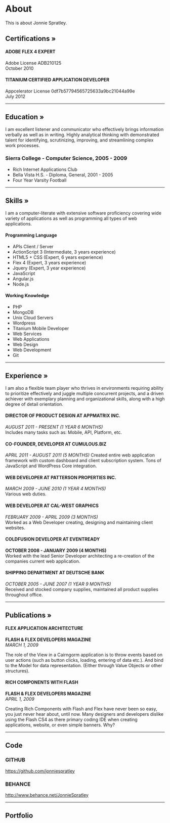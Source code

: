 # About

This is about Jonnie Spratley.

## Certifications »

#### ADOBE FLEX 4 EXPERT  
Adobe License ADB210125  
October 2010  

#### TITANIUM CERTIFIED APPLICATION DEVELOPER  
Appcelerator License 0df7b57794565725633a9bc21044a99e  
July 2012  

---


## Education »
I am excellent listener and communicator who effectively brings information verbally as well as in writing. Highly analytical thinking with demonstrated talent for identifying, scrutinizing, improving, and streamlining complex work processes.

### Sierra College - Computer Science, 2005 - 2009
* Rich Internet Applications Club
* Bella Vista H.S. - Diploma, General, 2001 - 2005
* Four Year Varsity Football

---

## Skills »

I am a computer-literate with extensive software proficiency covering wide variety of applications as well as programming all types of web applications.  

#### Programming Language
* APIs Client / Server
* ActionScript 3 (Intermediate, 3 years experience)
* HTML5 + CSS (Expert, 6 years experience)
* Flex 4 (Expert, 3 years experience)
* Jquery (Expert, 3 year experience)
* JavaScript
* Angular.js
* Node.js

#### Working Knowledge
* PHP
* MongoDB
* Unix Cloud Servers
* Wordpress
* Titanium Mobile Developer
* Web Services
* Web Applications
* Web Design
* Web Development
* Git
 

---


## Experience »
I am also a flexible team player who thrives in environments requiring ability to prioritize effectively and juggle multiple concurrent projects, and a driven achiever with exemplary planning and organizational skills, along with a high degree of detail orientation.

#### DIRECTOR OF PRODUCT DESIGN AT APPMATRIX INC.
_AUGUST 2011 - PRESENT (1 YEAR 6 MONTHS)_  
Includes many tasks such as: Mobile, API, Platform, etc.


#### CO-FOUNDER, DEVELOPER AT CUMULOUS.BIZ
_APRIL 2011 - AUGUST 2011 (5 MONTHS)_ 
Created entire web application framework with custom dashboard and client subscription system. Tons of JavaScript and WordPress Core integration.

#### WEB DEVELOPER AT PATTERSON PROPERTIES INC.
_MARCH 2009 - JUNE 2010 (1 YEAR 4 MONTHS)_  
Various web duties.

#### WEB DEVELOPER AT CAL-WEST GRAPHICS  
_FEBRUARY 2009 - APRIL 2009 (3 MONTHS)_  
Worked as a Web Developer creating, designing and maintaining client websites.


#### COLDFUSION DEVELOPER AT EVENTREADY  
__OCTOBER 2008 - JANUARY 2009 (4 MONTHS)__  
Worked with the lead Senior Developer architecting a re-creation of the companies current web application.

#### SHIPPING DEPARTMENT AT DEUTSCHE BANK
_OCTOBER 2005 - JUNE 2007 (1 YEAR 9 MONTHS)_  
Received and stocked company supplies, maintained all product supplies throughout office.

 
---

## Publications »


#### FLEX APPLICATION ARCHITECTURE
__FLASH & FLEX DEVELOPERS MAGAZINE__  
_MARCH 1, 2009_  

The role of the View in a Cairngorm application is to throw events based on user actions (such as
button clicks, loading, entering of data etc.). And bind to the Model for data representation. (Either
through Value Objects or other structures).



#### RICH COMPONENTS WITH FLASH  
__FLASH & FLEX DEVELOPERS MAGAZINE__  
_APRIL 1, 2009_  

Creating Rich Components with Flash and Flex have never been so easy, you just never hear
about, until now. Many designers and developers dislike using the Flash CS4 as there primary
coding IDE when creating applications, website, or even simple banners. Why?

---



## Code



### GITHUB 
https://github.com/jonniespratley

### BEHANCE
http://www.behance.net/JonnieSpratley	




---


## Portfolio